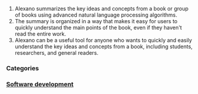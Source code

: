 1. Alexano summarizes the key ideas and concepts from a book or group of books using advanced natural language processing algorithms.
2. The summary is organized in a way that makes it easy for users to quickly understand the main points of the book, even if they haven't read the entire work.
3. Alexano can be a useful tool for anyone who wants to quickly and easily understand the key ideas and concepts from a book, including students, researchers, and general readers.

### Categories

### [Software development](/alexano/software-development/index.html)
